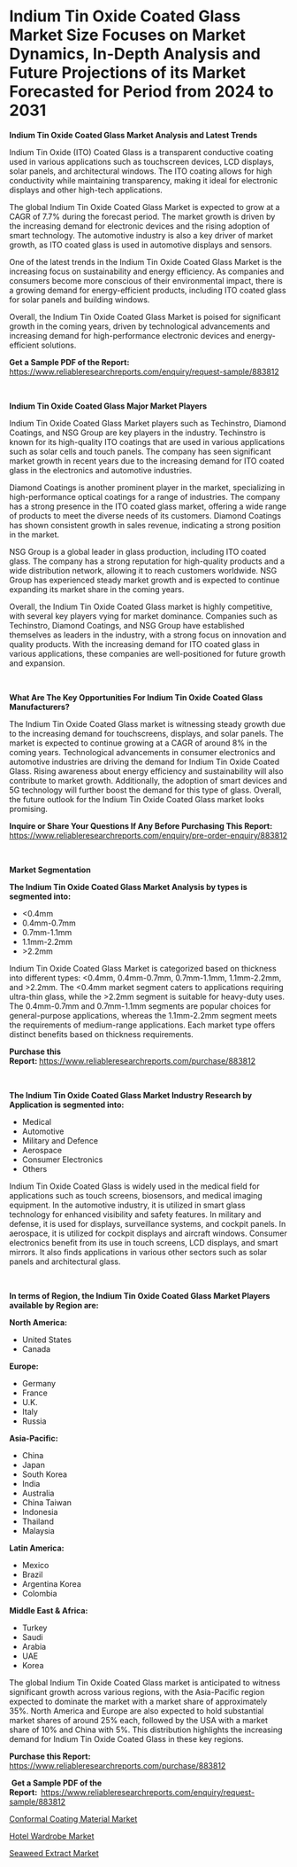 <p><h1>Indium Tin Oxide Coated Glass Market Size Focuses on Market Dynamics, In-Depth Analysis and Future Projections of its Market Forecasted for Period from 2024 to 2031</h1></p><p><strong>Indium Tin Oxide Coated Glass Market Analysis and Latest Trends</strong></p>
<p><p>Indium Tin Oxide (ITO) Coated Glass is a transparent conductive coating used in various applications such as touchscreen devices, LCD displays, solar panels, and architectural windows. The ITO coating allows for high conductivity while maintaining transparency, making it ideal for electronic displays and other high-tech applications.</p><p>The global Indium Tin Oxide Coated Glass Market is expected to grow at a CAGR of 7.7% during the forecast period. The market growth is driven by the increasing demand for electronic devices and the rising adoption of smart technology. The automotive industry is also a key driver of market growth, as ITO coated glass is used in automotive displays and sensors.</p><p>One of the latest trends in the Indium Tin Oxide Coated Glass Market is the increasing focus on sustainability and energy efficiency. As companies and consumers become more conscious of their environmental impact, there is a growing demand for energy-efficient products, including ITO coated glass for solar panels and building windows.</p><p>Overall, the Indium Tin Oxide Coated Glass Market is poised for significant growth in the coming years, driven by technological advancements and increasing demand for high-performance electronic devices and energy-efficient solutions.</p></p>
<p><strong>Get a Sample PDF of the Report:&nbsp;</strong> <a href="https://www.reliableresearchreports.com/enquiry/request-sample/883812">https://www.reliableresearchreports.com/enquiry/request-sample/883812</a></p>
<p>&nbsp;</p>
<p><strong>Indium Tin Oxide Coated Glass Major Market Players</strong></p>
<p><p>Indium Tin Oxide Coated Glass Market players such as Techinstro, Diamond Coatings, and NSG Group are key players in the industry. Techinstro is known for its high-quality ITO coatings that are used in various applications such as solar cells and touch panels. The company has seen significant market growth in recent years due to the increasing demand for ITO coated glass in the electronics and automotive industries.</p><p>Diamond Coatings is another prominent player in the market, specializing in high-performance optical coatings for a range of industries. The company has a strong presence in the ITO coated glass market, offering a wide range of products to meet the diverse needs of its customers. Diamond Coatings has shown consistent growth in sales revenue, indicating a strong position in the market.</p><p>NSG Group is a global leader in glass production, including ITO coated glass. The company has a strong reputation for high-quality products and a wide distribution network, allowing it to reach customers worldwide. NSG Group has experienced steady market growth and is expected to continue expanding its market share in the coming years.</p><p>Overall, the Indium Tin Oxide Coated Glass market is highly competitive, with several key players vying for market dominance. Companies such as Techinstro, Diamond Coatings, and NSG Group have established themselves as leaders in the industry, with a strong focus on innovation and quality products. With the increasing demand for ITO coated glass in various applications, these companies are well-positioned for future growth and expansion.</p></p>
<p>&nbsp;</p>
<p><strong>What Are The Key Opportunities For Indium Tin Oxide Coated Glass Manufacturers?</strong></p>
<p><p>The Indium Tin Oxide Coated Glass market is witnessing steady growth due to the increasing demand for touchscreens, displays, and solar panels. The market is expected to continue growing at a CAGR of around 8% in the coming years. Technological advancements in consumer electronics and automotive industries are driving the demand for Indium Tin Oxide Coated Glass. Rising awareness about energy efficiency and sustainability will also contribute to market growth. Additionally, the adoption of smart devices and 5G technology will further boost the demand for this type of glass. Overall, the future outlook for the Indium Tin Oxide Coated Glass market looks promising.</p></p>
<p><strong>Inquire or Share Your Questions If Any Before Purchasing This Report:</strong> <a href="https://www.reliableresearchreports.com/enquiry/pre-order-enquiry/883812">https://www.reliableresearchreports.com/enquiry/pre-order-enquiry/883812</a></p>
<p>&nbsp;</p>
<p><strong>Market Segmentation</strong></p>
<p><strong>The Indium Tin Oxide Coated Glass Market Analysis by types is segmented into:</strong></p>
<p><ul><li><0.4mm</li><li>0.4mm-0.7mm</li><li>0.7mm-1.1mm</li><li>1.1mm-2.2mm</li><li>>2.2mm</li></ul></p>
<p><p>Indium Tin Oxide Coated Glass Market is categorized based on thickness into different types: <0.4mm, 0.4mm-0.7mm, 0.7mm-1.1mm, 1.1mm-2.2mm, and >2.2mm. The <0.4mm market segment caters to applications requiring ultra-thin glass, while the >2.2mm segment is suitable for heavy-duty uses. The 0.4mm-0.7mm and 0.7mm-1.1mm segments are popular choices for general-purpose applications, whereas the 1.1mm-2.2mm segment meets the requirements of medium-range applications. Each market type offers distinct benefits based on thickness requirements.</p></p>
<p><strong>Purchase this Report:&nbsp;</strong><a href="https://www.reliableresearchreports.com/purchase/883812">https://www.reliableresearchreports.com/purchase/883812</a></p>
<p>&nbsp;</p>
<p><strong>The Indium Tin Oxide Coated Glass Market Industry Research by Application is segmented into:</strong></p>
<p><ul><li>Medical</li><li>Automotive</li><li>Military and Defence</li><li>Aerospace</li><li>Consumer Electronics</li><li>Others</li></ul></p>
<p><p>Indium Tin Oxide Coated Glass is widely used in the medical field for applications such as touch screens, biosensors, and medical imaging equipment. In the automotive industry, it is utilized in smart glass technology for enhanced visibility and safety features. In military and defense, it is used for displays, surveillance systems, and cockpit panels. In aerospace, it is utilized for cockpit displays and aircraft windows. Consumer electronics benefit from its use in touch screens, LCD displays, and smart mirrors. It also finds applications in various other sectors such as solar panels and architectural glass.</p></p>
<p>&nbsp;</p>
<p><strong>In terms of Region, the Indium Tin Oxide Coated Glass Market Players available by Region are:</strong></p>
<p>
    <p> <strong> North America: </strong>
        <ul>
            <li>United States</li>
            <li>Canada</li>
        </ul>
        </p> 
    <p> <strong> Europe: </strong>
        <ul>
            <li>Germany</li>
            <li>France</li>
            <li>U.K.</li>
            <li>Italy</li>
            <li>Russia</li>
        </ul>
        </p> 
    <p> <strong> Asia-Pacific: </strong>
        <ul>
            <li>China</li>
            <li>Japan</li>
            <li>South Korea</li>
            <li>India</li>
            <li>Australia</li>
            <li>China Taiwan</li>
            <li>Indonesia</li>
            <li>Thailand</li>
            <li>Malaysia</li>
        </ul>
        </p> 
    <p> <strong> Latin America: </strong>
        <ul>
            <li>Mexico</li>
            <li>Brazil</li>
            <li>Argentina Korea</li>
            <li>Colombia</li>
        </ul>
        </p> 
    <p> <strong> Middle East & Africa: </strong>
        <ul>
            <li>Turkey</li>
            <li>Saudi</li>
            <li>Arabia</li>
            <li>UAE</li>
            <li>Korea</li>
        </ul>
    </p>
    </p>
<p><p>The global Indium Tin Oxide Coated Glass market is anticipated to witness significant growth across various regions, with the Asia-Pacific region expected to dominate the market with a market share of approximately 35%. North America and Europe are also expected to hold substantial market shares of around 25% each, followed by the USA with a market share of 10% and China with 5%. This distribution highlights the increasing demand for Indium Tin Oxide Coated Glass in these key regions.</p></p>
<p><strong>Purchase this Report: </strong><a href="https://www.reliableresearchreports.com/purchase/883812">https://www.reliableresearchreports.com/purchase/883812</a></p>
<p>&nbsp;<strong>Get a Sample PDF of the Report:&nbsp;&nbsp;</strong><a href="https://www.reliableresearchreports.com/enquiry/request-sample/883812">https://www.reliableresearchreports.com/enquiry/request-sample/883812</a></p>
<p><strong></strong></p>
<p><p><a href="https://view.publitas.com/reportprime-1/conformal-coating-material-market-share-market-new-trends-analysis-report-by-type-by-application-by-end-use-by-region-and-segment-forecasts-2023-2030/">Conformal Coating Material Market</a></p><p><a href="https://view.publitas.com/reportprime-1/hotel-wardrobe-market-size-growth-and-forecast-from-2023-2030/">Hotel Wardrobe Market</a></p><p><a href="https://view.publitas.com/reportprime-1/seaweed-extract-market-challenges-opportunities-and-growth-drivers-and-major-market-players-forecasted-for-period-from-2023-2030/">Seaweed Extract Market</a></p></p>